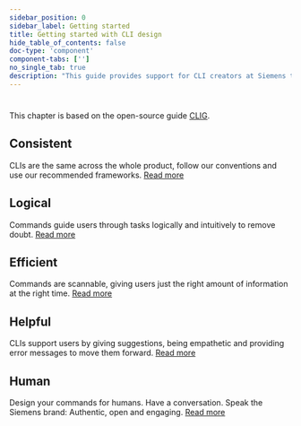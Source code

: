 ```yaml
---
sidebar_position: 0
sidebar_label: Getting started
title: Getting started with CLI design
hide_table_of_contents: false
doc-type: 'component'
component-tabs: ['']
no_single_tab: true
description: "This guide provides support for CLI creators at Siemens to offer consistent and clear commands that can be easily understood by our customers."
---
```


#

This chapter is based on the open-source guide [CLIG](https://clig.dev/).

## Consistent

CLIs are the same across the whole product, follow our conventions and use our recommended frameworks. [Read more](./consistent)

## Logical

Commands guide users through tasks logically and intuitively to remove doubt. [Read more](./logical)

## Efficient

Commands are scannable, giving users just the right amount of information at the right time. [Read more](./efficient)

## Helpful

CLIs support users by giving suggestions, being empathetic and providing error messages to move them forward. [Read more](./helpful)

## Human

Design your commands for humans. Have a conversation. Speak the Siemens brand: Authentic, open and engaging. [Read more](./human)


